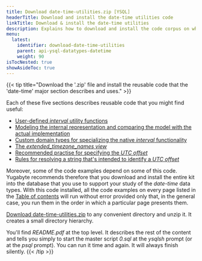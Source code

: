 ```yaml
---
title: Download date-time-utilities.zip [YSQL]
headerTitle: Download and install the date-time utilities code
linkTitle: Download & install the date-time utilities 
description: Explains how to download and install the code corpus on which many of the code-examples in the dare-time major section depend. [YSQL]
menu:
  latest:
    identifier: download-date-time-utilities
    parent: api-ysql-datatypes-datetime
    weight: 90
isTocNested: true
showAsideToc: true
---
```

{{< tip title="Download the '.zip' file and install the reusable code that the 'date-time' major section describes and uses." >}}

Each of these five sections describes reusable code that you might find useful:

- [User-defined _interval_ utility functions](../date-time-data-types-semantics/type-interval/interval-utilities/)
- [Modeling the internal representation and comparing the model with the actual implementation](../date-time-data-types-semantics/type-interval/interval-representation/internal-representation-model/)
- [Custom domain types for specializing the native _interval_ functionality](../date-time-data-types-semantics/type-interval/custom-interval-domains/)
- [The _extended_timezone_names view_](../timezones/extended-timezone-names/)
- [Recommended practise for specifying the _UTC offset_](../timezones/recommendation/)
- [Rules for resolving a string that's intended to identify a _UTC offset_](../timezones/ways-to-spec-offset/name-res-rules/)

Moreover, some of the code examples depend on some of this code. Yugabyte recommends therefore that you download and install the entire kit into the database that you use to support your study of the _date-time_ data types. With this code installed, all the code examples on every page listed in the [Table of contents](../toc/) will run without error provided only that, in the general case, you run them in the order in which a particular page presents them.

[Download date-time-utilities.zip](https://raw.githubusercontent.com/yugabyte/yugabyte-db/master/sample/date-time-utilities/date-time-utilities.zip) to any convenient directory and unzip it. It creates a small directory hierarchy.

You'll find _README.pdf_ at the top level. It describes the rest of the content and tells you simply to start the master script _0.sql_ at the _ysqlsh_ prompt (or at the _psql_ prompt). You can run it time and again. It will always finish silently.
{{< /tip >}}

